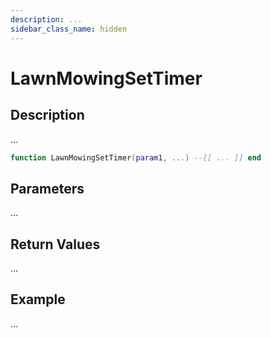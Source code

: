 ```yaml
---
description: ...
sidebar_class_name: hidden
---
```


# LawnMowingSetTimer

## Description

...

```lua
function LawnMowingSetTimer(param1, ...) --[[ ... ]] end
```

## Parameters

...

## Return Values

...

## Example

...

